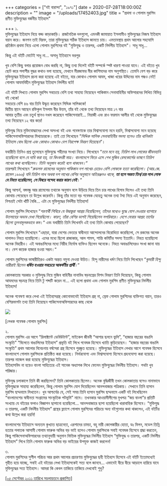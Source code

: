 +++
categories = ["বই বারান্দা", "১৯৭১"]
date = 2020-07-28T18:00:00Z
description = ""
image = "/uploads/17452403.jpg"
title = "প্রথমা ও গোলাম মুরশিদ প্রণীত মুক্তিযুদ্ধের বর্জনীয় ইতিহাস"

+++
১.  
মুক্তিযুদ্ধের ইতিহাস নিয়ে বড্ড কাড়াকাড়ি। রাজনৈতিক দলগুলো, এমনকী জামায়াত ইসলামীও মুক্তিযুদ্ধের নিজস্ব ইতিহাস বয়ান করে। জনগন তাই বিরক্ত, তারা মুক্তিযুদ্ধের সঠিক ইতিহাস জানতে চায়। এমতাবস্থায় প্রথম আলোর সহযোগি প্রতিষ্ঠান প্রথমা নিয়ে এলো গোলাম মুরশিদের বই "মুক্তিযুদ্ধ ও তারপর, একটি নির্দলীয় ইতিহাস"। সাধু সাধু...

কিন্তু এই বইটি মোটেই সাধু না... অসাধু ইতিহাসে ভরপুর

খুব বেশি কিছু বলার প্রয়োজন বোধ করছি না, কিছু তথ্য দিলেই বইটি সম্পর্কে স্পষ্ট ধারণা পাওয়া যাবে। এই বইতে খুব ছোট করে পলাশীর যুদ্ধর কথাও বলা হয়েছে, যেখানে মীরজাফর মীর কাশিমদের নাম অনুপস্থিত। তেমনি বেশ বড় করে মুক্তিযুদ্ধের ইতিহাস রচনা করা হয়েছে এই বইতে, যার কোথাও গোলাম আযম, খাজা খয়ের উদ্দিনের নাম গন্ধও নেই! গোলাম আযমবিহীন মুক্তিযুদ্ধের ইতিহাস নির্দলীয় বটে!

এই বইটি লিখতে গোলাম মুরশিদ সবচেয়ে বেশি তথ্য সাহায্য নিয়েছেন পাকিস্তান সেনাবাহিনীর অফিসারদের লিখিত বিভিন্ন বই থেকে!  
সবচেয়ে বেশি ৪৬ বার তিনি উদ্ধৃত করেছেন সিদ্দিক সালিককে!  
দ্বিতীয় স্থানে আছেন রফিকুল ইসলাম বীর উত্তম, তাঁর বই থেকে তথ্য নিয়েছেন মাত্র ১৭ বার  
আবার তৃতীয় এবং চতুর্থ স্থানও দখল করেছেন পাকিসেনারাই... নিয়াজী এবং রাও ফরমান আলীর বই থেকে মুক্তিযুদ্ধের তথ্য নিয়েছেন ১২ বার করে!

মুক্তিযুদ্ধ নিয়ে মুক্তিযোদ্ধাদের লেখা অসংখ্য বই এবং গবেষণাকে তার বিশ্বাসযোগ্য মনে হয়নি, বিশ্বাসযোগ্য মনে হয়েছে পাকিসেনাঅফিসারদের মিথ্যাচারকে। তাই তো লিখেছেন “_সিদ্দিক সালিক সেনাবাহিনীর সদস্য হলেও তাঁর খানিকটা ইতিহাস বোধ ছিলো এবং কোথাও কোথাও বেশ নিরপেক্ষ বিবরণ দিয়েছেন_”।

যথারীতি তিনিও প্রশ্ন তুলেছেন মুক্তিযুদ্ধে শহীদের সংখ্যা নিয়ে। লিখেছেন “_তবে মনে হয়, তিরিশ লাখ লোকের জীবনহানি হয়েছিলো বলে যে দাবি করা হয়, তা কিংবদন্তী মাত্র। বাংলাদেশে ফিরে এসে শেখ মুজিব রেসকোর্সের ভাষণে তিরিশ লাখের কথা বলেছিলেন। তিনি অনুমান করেই বলে থাকবেন।_“  
তারপরই লিখেছেন “_রুডলফ রামেলের অনুমান পাকিস্তান দশ লাখের চেয়েও বেশি লোককে হত্যা করেছিলো। (আর.জে. রামেল ১৯৯৬) যদি তিরিশ লাখ অথবা দশ লাখের বেশির অনুমানে অতিরঞ্জনও থাকে, **তা হলে অন্তত তিন/চার লাখ লোক যে নিহত হয়েছিলেন, সে বিষয়ে সন্দেহ করার কারণ নেই**_।“

কিন্তু আশ্চর্য, বঙ্গবন্ধু আর রামেলের তথ্যকে অনুমান বলে উড়িয়ে দিয়ে তিন চার লাখের হিসাব দিলেও এই তথ্য তিনি কোথায় পেয়েছেন তা উল্লেখ করেননি। কিন্তু তাঁর মতো বড় গবেষক যেহেতু অনেক তথ্য টথ্য নিয়ে এই অনুমান করেছেন, নিশ্চয়ই সেটা খাঁটি বৈকি... এটা যে মুক্তিযুদ্ধের নির্দলীয় ইতিহাস!

গোলাম মুরশিদ লিখেছেন “_শরণার্থী শিবিরে যে উদ্বাস্তুরা আশ্রয় নিয়েছিলেন, তাঁদের মধ্যেও যুদ্ধে যোগ দেওয়ার ব্যাপারে উতসাহের অভাব দেখা গিয়েছিলো। কারণ, তাঁরা বেশির ভাগই গিয়েছিলেন সপরিবারে। দেশে ফেরার আগ্রহ তাদেঁর ছিলো তুলনামূলকভাবে কম_।“ এবং যথারীতি তিনি লিখেননি এই তথ্য তিনি কোথায় পেয়েছেন?

গোলাম মুরশিদ লিখেছেন “এছাড়া, যারা দেশের ভেতরে স্বাধীনতা আন্দোলনের বিরোধিতা করেছিলো, সে রকমের অনেক দালালও নিহত হয়েছিলো। এদের মধ্যে ছিলো রাজাকার, আল শামস, শান্তি কমিটির সদস্য ইত্যাদি। নিহত হয়েছিলো অনেক বিহারীও। এই অবাঙালিদের মধ্যে নিরীহ নির্দোষ ব্যক্তিও ছিলেন অনেকে। নিহত অবাঙালিদেরও সংখা জানা যায় না। বেশ কয়েক হাজার হওয়া সম্ভব।“

গোলাম মুরশিদের ভাষারীতিরও একটা অন্তত নমুনা দেওয়া উচিত। হিন্দু নারীদের ধর্ষণ নিয়ে তিনি লিখেছেন “_কুমারী হিন্দু নারীরাই ছিলেন **ধর্ষিত হওয়ার সবচেয়ে আকর্ষণীয় প্রার্থী**।_“

কোলকাতায় সরকার ও মুক্তিযুদ্ধ নিয়ে মুজিব বাহিনীর নানাবিধ ষড়যন্ত্রের বিশদ বিবরণ তিনি দিয়েছেন, কিন্তু গোলাম আযমদের ষড়যন্ত্র নিয়ে তিনি টু শব্দটি করেন না... এই হলো প্রথমা এবং গোলাম মুরশিদ প্রণীত মুক্তিযুদ্ধের নির্দলীয় ইতিহাস!

অনেক গবেষণা করে লেখা এই ইতিহাসগ্রন্থ কোনোভাবেই ইতিহাস গ্রন্থ না, স্রেফ গোলাম মুরশিদের ব্যক্তিগত বয়ান, তারও বেশিরভাগটা তথ্য তিনি নিয়েছেন পাকিসেনাঅফিসারদের কাছ থেকে

![](/uploads/593487.jpg)

\[লেখক গবেষক গোলাম মুরশিদ\]

২.  
গোলাম মুরশিদ এর আগে “রিলাক্ট্যান্ট ডেবিউটান্ট”, মাইকেল জীবনী “আশার ছলনে ভুলি”, “হাজার বছরের বাঙালি সংস্কৃতি” “বিলেতে বাঙালিদের ইতিহাস” প্রভৃতি বই লিখে গবেষক হিসেবে খ্যাতি কুড়িয়েছেন। “হাজার বছরের বাঙালি সংস্কৃতি” প্রথম আলোর বিবেচনায় বর্ষসেরা গ্রন্থ হিসেবে পুরষ্কৃত হয়েছে। মুক্তিযুদ্ধের ইতিহাস লেখার আগে গবেষক হিসেবে বাংলাদেশে গোলাম মুরশিদকে প্রতিষ্ঠিত করা হয়েছে। নির্ভরযোগ্য এবং বিশ্বাসযোগ্য হিসেবে গ্রহনযোগ্য করা হয়েছে। তারপর নাজেল করা হয়েছে মুক্তিযুদ্ধের ইতিহাস।  
ইতিহাসবিদ না হয়েও বাংলা সাহিত্যের এই সাবেক অধ্যাপক লিখে ফেলেন মুক্তিযুদ্ধের নির্দলীয় ইতিহাস। পথটা খুব পরিষ্কার।

মুক্তিযুদ্ধ চলাকালে তিনি কী করছিলেন? তিনি কোলকাতায় ছিলেন। অনেক বুদ্ধিজীবী তখন কোলকাতায় বসেও নানাভাবে মুক্তিযুদ্ধকে সাহায্য করেছিলেন, কিন্তু গোলাম মুরশিদ যোগ দিয়েছিলেন আনন্দবাজার পত্রিকায়। সেখানে তিনি হাসান মুরশিদ ছদ্মনামে লিখতেন। খুব আশ্চর্যের যে, সেই সময় তিনি হাসান মুরশিদ ছদ্মনামে একটি বই লিখেছিলেন “বাংলাদেশের স্বাধীনতা সংগ্রামের সাংস্কৃতিক পটভূমি” নামে। তখনকার আওয়ামীলীগের মুখপত্র “জয় বাংলা”র প্রতিটি সংখ্যায় যে বইয়ের ফলাও বিজ্ঞাপন ছাপানো হয়েছিলো... আনন্দবাজারে ছাপা হয়েছিলো ধারাবাহিক হিসেবে। “মুক্তিযুদ্ধ ও তারপর, একটি নির্দলীয় ইতিহাস” গ্রন্থের ফ্ল্যাপে গোলাম মুরশিদের পরিচয়ে অন্য বইগুলোর কথা থাকলেও, এই বইটির কথা উল্লেখ করা হয়নি!

বাংলাদেশের ইতিহাসে অন্যতম কুখ্যাত ছাত্রনেতা, এরশাদের চামচা, বহু নারী কেলেঙ্কারীর হোতা, ডঃ মিলন, মডেল তিন্নি হত্যার পলাতক আসামী গোলাম ফারুক অভির বড় ভাই হলেও গোলাম মুরশিদকে সবাই গবেষক হিসেবে শ্রদ্ধা করতেন, কিন্তু পাকিসেনাঅফিসারদের তথ্যানুযায়ী অনুমান ভিত্তিক মুক্তিযুদ্ধের নির্দলীয় ইতিহাস “মুক্তিযুদ্ধ ও তারপর, একটি নির্দলীয় ইতিহাস” লিখে তিনি গোলাম ফারুক অভির বড় ভাইয়ের উপযুক্ত কাজই করলেন!

৩.  
গোলাম মুরশিদের সুশীল পরিচয় আর প্রথম আলোর প্রচারণায় মুক্তিযুদ্ধের ছহী ইতিহাস হিসেবে এই বইটি ইতোমধ্যেই গৃহীত হয়ে যাচ্ছে, সবাই এই বইয়ের লেখা ইতিহাসকেই সত্য বলে জানবে... এভাবেই ধীরে ধীরে আড়ালে হারিয়ে যাবে মুক্তিযুদ্ধের সত্য ইতিহাস। আমরা কি কেবল তাকিয়ে তাকিয়ে দেখবোই শুধু?

[\[০৫ সেপ্টেম্বর ২০১১ তারিখে সচলায়তনে প্রকাশিত\]](http://www.sachalayatan.com/node/40943)